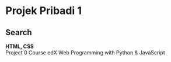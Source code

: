 # Projek Pribadi 1
## Search <br>
**HTML, CSS** <br>
Project 0 Course edX Web Programming with Python & JavaScript

